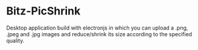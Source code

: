 # Bitz-PicShrink
Desktop application build with electronjs in which you can upload a .png, .jpeg and .jpg images and reduce/shrink its size according to the specified quality.
